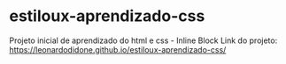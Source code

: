 # estiloux-aprendizado-css

Projeto inicial de aprendizado do html e css - Inline Block
Link do projeto: https://leonardodidone.github.io/estiloux-aprendizado-css/
